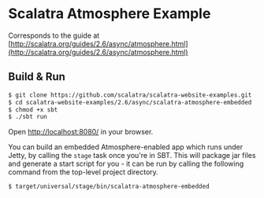 # Scalatra Atmosphere Example #

Corresponds to the guide at [http://scalatra.org/guides/2.6/async/atmosphere.html](http://scalatra.org/guides/2.6/async/atmosphere.html)

## Build & Run ##

```sh
$ git clone https://github.com/scalatra/scalatra-website-examples.git
$ cd scalatra-website-examples/2.6/async/scalatra-atmosphere-embedded
$ chmod +x sbt
$ ./sbt run
```

Open [http://localhost:8080/](http://localhost:8080/) in your browser.

You can build an embedded Atmosphere-enabled app which runs under Jetty, by
calling the `stage` task once you're in SBT. This will package jar files and
generate a start script for you - it can be run by calling the following command
from the top-level project directory.

```
$ target/universal/stage/bin/scalatra-atmosphere-embedded
```


